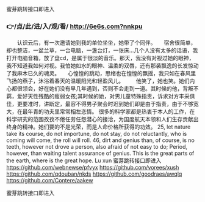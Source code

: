 
蜜芽跳转接口即进入




### 👉/点/此/进/入/观/看/ http://6e6s.com?nnkpu




　　认识云后，有一次邀请她到我的单位坐坐，她带了个同伴。　　宿舍很简单，却也整洁，一盆兰草，一台电脑，一盏台灯，一张床…几个人没有太多的话语，我打开电脑音箱，放了盘cd，是属于很淡的音乐。那天，我没有对视过她的眼神，我不知道我如何对视。我怕她如水的眼神、温柔的双唇，还有那袭飘逸的长发惊动了我麻木已久的魂灵。　　心惶惶的跳动，思绪也在惶惶的飘摇，我只如在春风里飞扬的燕子，沐浴着春天的温暖阳光和轻盈风儿。
　　他笑了，她也笑。她们内心都很领会，好在她们没有早几年遇到，否则不会走到一道。其时候的他，背叛不羁，爱好天性残酷的瘦弱女孩;其时候的她，对男儿童特殊指责，诉求对方丰采俱佳，更要准时，讲断定，最容不得男子聚会时迟到她们即是由于指责，由于不够宽大，在最年青的功夫里常常相左恋情。
很多的科学家都是热衷于本人的工作，在科学研究的范围孜孜不倦任劳任怨潜心的接洽，为国度航天本领和人们生存贡献出终身的精神。她们要的不是光荣，而是人命价格所获得的功效。
25, let nature take its course, do not importune, do not stay, do not reluctantly, who is coming will come, the roll will roll.
46, dirt and genius than, of course, is no teeth, however not drove a person, also afraid of not easy to do;
Period, however, than waiting talent assurance of genius.
This is the great parts of the earth, where is the great hope.
Lu xun
蜜芽跳转接口即进入 https://github.com/webnewse/pfvyx
https://github.com/vorees/xush
https://github.com/qdouban/nkds
https://github.com/goodraes/awqlq
https://github.com/Contere/aakew





蜜芽跳转接口即进入
